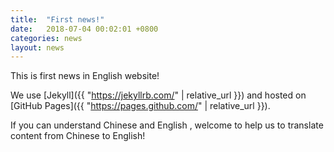 ```yaml
---
title:  "First news!"
date:   2018-07-04 00:02:01 +0800
categories: news
layout: news
---
```

This is first news in English website!

We use [Jekyll]({{ "https://jekyllrb.com/" | relative_url }}) and hosted on [GitHub Pages]({{ "https://pages.github.com/" | relative_url }}).

If you can understand Chinese and English , welcome to help us to translate content from Chinese to English!

